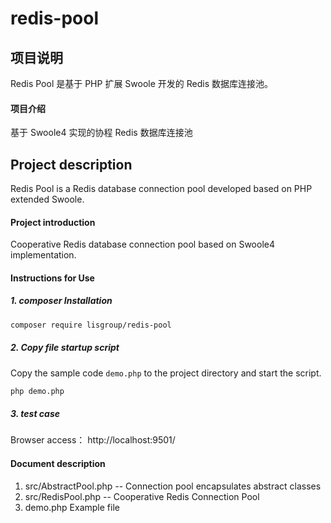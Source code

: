 # redis-pool

## 项目说明
Redis Pool 是基于 PHP 扩展 Swoole 开发的 Redis 数据库连接池。

#### 项目介绍
基于 Swoole4 实现的协程 Redis 数据库连接池

## Project description

Redis Pool is a Redis database connection pool developed based on PHP extended Swoole.

#### Project introduction

Cooperative Redis database connection pool based on Swoole4 implementation.

#### Instructions for Use

##### 1. composer Installation

```bash
composer require lisgroup/redis-pool
```

##### 2. Copy file startup script

Copy the sample code `demo.php` to the project directory and start the script.

```bash
php demo.php
```

##### 3. test case
         
Browser access： http://localhost:9501/


#### Document description

1. src/AbstractPool.php -- Connection pool encapsulates abstract classes
2. src/RedisPool.php -- Cooperative Redis Connection Pool
3. demo.php Example file
